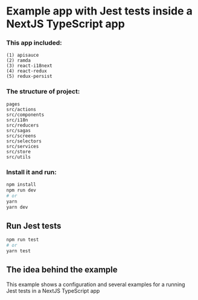 # Example app with Jest tests inside a NextJS TypeScript app

### This app included:
```node
(1) apisauce
(2) ramda
(3) react-i18next
(4) react-redux
(5) redux-persist

```

### The structure of project:
```
pages
src/actions
src/components
src/i18n
src/reducers
src/sagas
src/screens
src/selectors
src/services
src/store
src/utils
```

### Install it and run:

```bash
npm install
npm run dev
# or
yarn
yarn dev
```

## Run Jest tests

```bash
npm run test
# or
yarn test
```

## The idea behind the example

This example shows a configuration and several examples for a running Jest tests in a NextJS TypeScript app
